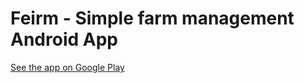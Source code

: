 # Feirm - Simple farm management Android App
[See the app on Google Play](https://play.google.com/store/apps/details?id=io.github.diarmuidr3d.feirm)
